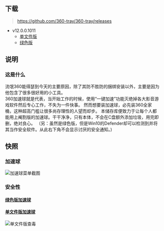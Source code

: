## 下载
> https://github.com/360-tray/360-tray/releases

* v12.0.0.1011
  * [单文件版](https://github.com/360-tray/360-tray/releases/download/v12.0.0.1011/360-Tray_12.0.0.1011_SingleFile.zip)
  * [绿色版](https://github.com/360-tray/360-tray/releases/download/v12.0.0.1011/360-Tray_12.0.0.1011_Green.zip)
  
## 说明
### 这是什么
流氓360能得瑟到今天的主要原因，除了其防不胜防的捆绑安装以外，主要是因为他包含了很多很好用的小工具。  
360加速球就是代表，当开始工作的时候，使用“一键加速”功能灭绝掉各大影音游戏软件然后专心工作，不失为一件快事。
然而想要装加速球，必先装360全家桶，这种超高门槛让很多尚存理性的人望而却步。
本储存库便致力于让每个人都能用上阉割版的加速球。干干净净，只有本体，不会在C盘额外添加垃圾，用完即删，绝对良心。
（另：虽然是绿色版，但是Win10的Defender却可以检测到并将其当作安全软件。从此右下角不会显示讨厌的安全通知。)

## 快照
### 加速球
![加速球菜单截图](https://i.loli.net/2020/05/01/GPH8EygUJFIlkdC.png)

### 安全性
#### [绿色版加速球](https://www.virustotal.com/gui/file-analysis/ZTdkZjc4MjNhODQwODU3Mjk2YjA3YzA1OTZkZTFjODA6MTU4ODMwOTUyOQ==/detection)
#### [单文件版加速球](https://www.virustotal.com/gui/file/a8c328da03958376ddd55320b9cd7e3136bed0710e6fa2ddafa4f4f64a5f4ce7/detection)
![单文件版查毒](https://i.loli.net/2020/05/01/618exLFn4a7KTN9.png)

